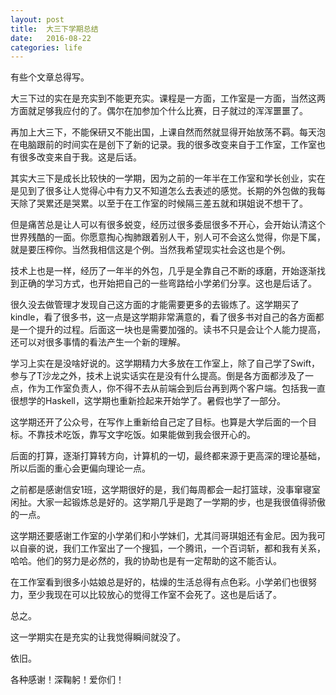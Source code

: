 ```yaml
---
layout: post
title:  大三下学期总结
date:   2016-08-22
categories: life
---
```


有些个文章总得写。

大三下过的实在是充实到不能更充实。课程是一方面，工作室是一方面，当然这两方面就足够我应付的了。偶尔在加参加个什么比赛，日子就过的浑浑噩噩了。

再加上大三下，不能保研又不能出国，上课自然而然就显得开始放荡不羁。每天泡在电脑跟前的时间实在是创下了新的记录。我的很多改变来自于工作室，工作室也有很多改变来自于我。这是后话。

其实大三下是成长比较快的一学期，因为之前的一年半在工作室和学长创业，实在是见到了很多让人觉得心中有力又不知道怎么去表述的感觉。长期的外包做的我每天除了哭累还是哭累。以至于在工作室的时候隔三差五就和琪姐说不想干了。

但是痛苦总是让人可以有很多蜕变，经历过很多委屈很多不开心，会开始认清这个世界残酷的一面。你愿意掏心掏肺跟着别人干，别人可不会这么觉得，你是下属，就是要压榨你。当然我相信这是个例。当然我希望现实社会这也是个例。

技术上也是一样，经历了一年半的外包，几乎是全靠自己不断的琢磨，开始逐渐找到正确的学习方式，也开始把自己的一些弯路给小学弟们分享。这也是后话了。

很久没去做管理才发现自己这方面的才能需要更多的去锻炼了。这学期买了kindle，看了很多书，这一点是这学期非常满意的，看了很多书对自己的各方面都是一个提升的过程。后面这一块也是需要加强的。读书不只是会让个人能力提高，还可以对很多事情的看法产生一个新的理解。

学习上实在是没啥好说的。这学期精力大多放在工作室上，除了自己学了Swift，参与了T沙龙之外，技术上说实话实在是没有什么提高。倒是各方面都涉及了一点，作为工作室负责人，你不得不去从前端会到后台再到两个客户端。包括我一直很想学的Haskell，这学期也重新捡起来开始学了。暑假也学了一部分。

这学期还开了公众号，在写作上重新给自己定了目标。也算是大学后面的一个目标。不靠技术吃饭，靠写文字吃饭。如果能做到我会很开心的。

后面的打算，逐渐打算转方向，计算机的一切，最终都来源于更高深的理论基础，所以后面的重心会更偏向理论一点。

之前都是感谢信安1班，这学期很好的是，我们每周都会一起打篮球，没事窜寝室闲扯。大家一起锻炼总是好的。这学期几乎是跑了一学期的步，也是我很值得骄傲的一点。

这学期还要感谢工作室的小学弟们和小学妹们，尤其闫哥琪姐还有金尼。因为我可以自豪的说，我们工作室出了一个搜狐，一个腾讯，一个百词斩，都和我有关系，哈哈。他们的努力是必然的，我的协助也是有一定帮助的这不能否认。

在工作室看到很多小姑娘总是好的，枯燥的生活总得有点色彩。小学弟们也很努力，至少我现在可以比较放心的觉得工作室不会死了。这也是后话了。

总之。

这一学期实在是充实的让我觉得瞬间就没了。

依旧。

各种感谢！深鞠躬！爱你们！


